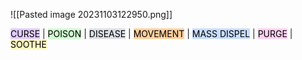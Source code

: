![[Pasted image 20231103122950.png]]

<mark style="background: #D2B3FFA6;">CURSE</mark> | <mark style="background: #BBFABBA6;">POISON</mark> | <mark style="background: #CACFD9A6;">DISEASE</mark> | <mark style="background: #FFB86CA6;">MOVEMENT</mark> | <mark style="background: #ADCCFFA6;">MASS DISPEL</mark> | <mark style="background: #FFB8EBA6;">PURGE</mark> | <mark style="background: #FFF3A3A6;">SOOTHE</mark>


